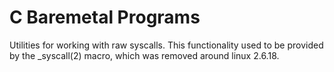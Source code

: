 # C Baremetal Programs

Utilities for working with raw syscalls.  This functionality used to be provided
by the \_syscall(2) macro, which was removed around linux 2.6.18.
